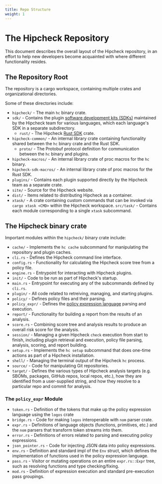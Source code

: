 ```yaml
---
title: Repo Structure
weight: 1
---
```


# The Hipcheck Repository

This document describes the overall layout of the Hipcheck repository, in an
effort to help new developers become acquainted with where different
functionality resides.

## The Repository Root

The repository is a cargo workspace, containing multiple crates and
organizational directories.

Some of these directories include:
- `hipcheck/` - The main `hc` binary crate.
- `sdk/` - Contains the plugin [software development kits (SDKs)][plugin_sdk] maintained by the Hipcheck
	team for various languages, which each language's SDK in a separate subdirectory.
	- `rust/` - The Hipcheck [Rust SDK][rust_sdk] crate.
- `hipcheck-common/` - An internal library crate containing functionality shared between the `hc` binary crate and the Rust SDK.
	- `proto/` - The Protobuf protocol definition for communication between the `hc` binary and plugins.
- `hipcheck-macros/` - An internal library crate of proc macros for the `hc` binary.
- `hipcheck-sdk-macros/` - An internal library crate of proc macros for the Rust SDK.
- `plugins/` - Contains each plugin supported directly by the Hipcheck team as a
	separate crate.
- `site/` - Source for the Hipcheck website.
- `dist/` - Items related to distributing Hipcheck as a container.
- `xtask/` - A crate containing custom commands that can be invoked via `cargo xtask <CMD>` within the Hipcheck workspace.
	`src/task/` - Contains each module corresponding to a single `xtask` subcommand.

## The Hipcheck binary crate

Important modules within the `hipcheck/` binary crate include:
- `cache/` - Implements the `hc cache` subcommand for manipulating the
	repository and plugin caches.
- `cli.rs` - Defines the Hipcheck command line interface.
- `config.rs` - Functionality for calculating the Hipcheck score tree from a
	policy file.
- `engine.rs` - Entrypoint for interacting with Hipcheck plugins.
- `init/` - Code to be run as part of Hipcheck's startup.
- `main.rs` - Entrypoint for executing any of the subcommands defined by
	`cli.rs`.
- `plugin/` - All code related to retreiving, managing, and starting plugins.
- `policy/` - Defines policy files and their parsing.
- `policy_expr/` - Defines the [policy expression language][policy_expr] parsing and execution.
- `report/` - Functionality for building a report from the results of an
	analysis.
- `score.rs` - Combining score tree and analysis results to produce an overall
	risk score for the analysis.
- `session/` - Managing a given Hipcheck `check` execution from start to finish,
	including plugin retrieval and execution, policy file parsing, analysis,
	scoring, and report building.
- `setup.rs` - Implements the `hc setup` subcommand that does one-time actions
	as part of a Hipcheck installation.
- `shell/` - Managing the terminal output of the Hipcheck `hc` process.
- `source/` - Code for manipulating Git repositories.
- `target/` - Defines the various types of Hipcheck analysis targets (e.g.
	SBOMs, packages, GitHub repos, local repos, etc.), how they are identified
	from a user-supplied string, and how they resolve to a particular repo and
	commit for analysis.

### The `policy_expr` Module

- `token.rs` - Definition of the tokens that make up the policy expression
	language using the `logos` crate
- `bridge.rs` - Code for making `logos` interoperable with `nom` parser crate.
- `expr.rs` - Definitions of language objects (functions, primitives, etc.) and
	the `nom` parsers that transform token streams into them.
- `error.rs` - Definitions of errors related to parsing and executing policy
	expressions.
- `json_pointer.rs` - Code for injecting JSON data into policy expressions.
- `env.rs` - Definition and standard impl of the `Env` struct, which defines the
	implementation of functions used in the policy expression language.
- `pass.rs` - Visitor or mutating operations on an entire `expr.rs::Expr` tree,
	such as resolving functions and type checking/fixing.
- `mod.rs` - Definition of expression execution and standard pre-execution pass
	groupings.

[plugin_sdk]: @/docs/rfds/0006-rust-plugin-sdk.md
[rust_sdk]: @/docs/guide/making-plugins/rust-sdk.md
[policy_expr]: @/docs/guide/config/policy-expr.md
